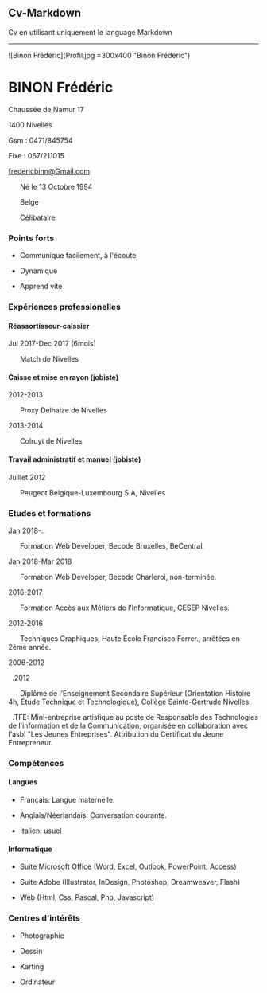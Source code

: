## Cv-Markdown
Cv en utilisant uniquement le language Markdown


------------------------------------------------------------------------------

![Binon Frédéric](Profil.jpg =300x400 "Binon Frédéric")

# BINON Frédéric

Chaussée de Namur 17

1400 Nivelles

Gsm : 0471/845754

Fixe : 067/211015

fredericbinn@Gmail.com

&nbsp;&nbsp;&nbsp;&nbsp;&nbsp;&nbsp;Né le 13 Octobre 1994

&nbsp;&nbsp;&nbsp;&nbsp;&nbsp;&nbsp;Belge

&nbsp;&nbsp;&nbsp;&nbsp;&nbsp;&nbsp;Célibataire


### Points forts

* Communique facilement, à l'écoute

* Dynamique

* Apprend vite

### Expériences professionelles

#### Réassortisseur-caissier

Jul 2017-Dec 2017 (6mois)

&nbsp;&nbsp;&nbsp;&nbsp;&nbsp;&nbsp;Match de Nivelles

#### Caisse et mise en rayon (jobiste)

2012-2013

&nbsp;&nbsp;&nbsp;&nbsp;&nbsp;&nbsp;Proxy Delhaize de Nivelles

2013-2014

&nbsp;&nbsp;&nbsp;&nbsp;&nbsp;&nbsp;Colruyt de Nivelles

#### Travail administratif et manuel (jobiste)

Juillet 2012

&nbsp;&nbsp;&nbsp;&nbsp;&nbsp;&nbsp;Peugeot Belgique-Luxembourg S.A, Nivelles

### Etudes et formations

Jan 2018-..

&nbsp;&nbsp;&nbsp;&nbsp;&nbsp;&nbsp;Formation Web Developer, Becode Bruxelles, BeCentral.

Jan 2018-Mar 2018

&nbsp;&nbsp;&nbsp;&nbsp;&nbsp;&nbsp;Formation Web Developer, Becode Charleroi, non-terminée.

2016-2017

&nbsp;&nbsp;&nbsp;&nbsp;&nbsp;&nbsp;Formation Accès aux Métiers de l'Informatique, CESEP Nivelles.

2012-2016

&nbsp;&nbsp;&nbsp;&nbsp;&nbsp;&nbsp;Techniques Graphiques, Haute École Francisco Ferrer., arrêtées en 2ème année.

2006-2012

&nbsp;&nbsp;.2012

&nbsp;&nbsp;&nbsp;&nbsp;&nbsp;&nbsp;Diplôme de l’Enseignement Secondaire Supérieur (Orientation Histoire 4h, Étude Technique et Technologique), Collège Sainte-Gertrude Nivelles.

&nbsp;&nbsp;.TFE: Mini-entreprise artistique au poste de Responsable des Technologies de l'information et de la Communication, organisée en collaboration avec l'asbl "Les Jeunes Entreprises". Attribution du Certificat du Jeune Entrepreneur.

### Compétences

#### Langues

* Français: Langue maternelle.

* Anglais/Néerlandais: Conversation courante.

* Italien: usuel

#### Informatique

* Suite Microsoft Office (Word, Excel, Outlook, PowerPoint, Access)

* Suite Adobe (Illustrator, InDesign, Photoshop, Dreamweaver, Flash)

* Web (Html, Css, Pascal, Php, Javascript)

### Centres d'intérêts

+ Photographie

+ Dessin

+ Karting

+ Ordinateur
